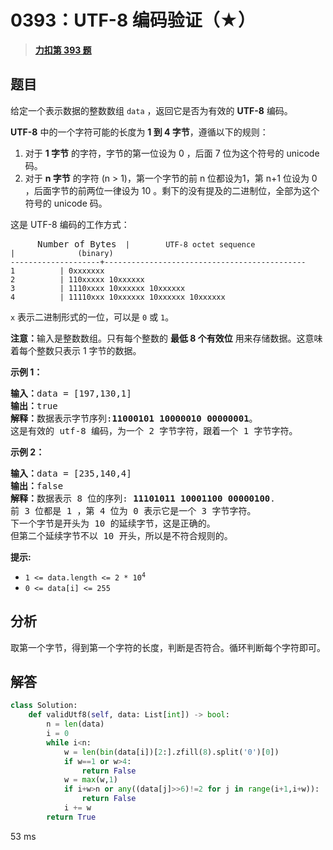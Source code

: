 # 0393：UTF-8 编码验证（★）


> <u>**[力扣第 393 题](https://leetcode.cn/problems/utf-8-validation/)**</u>

## 题目

<p>给定一个表示数据的整数数组 <code>data</code> ，返回它是否为有效的 <strong>UTF-8</strong> 编码。</p>

<p><strong>UTF-8</strong> 中的一个字符可能的长度为 <strong>1 到 4 字节</strong>，遵循以下的规则：</p>

<ol>
<li>对于 <strong>1 字节</strong> 的字符，字节的第一位设为 0 ，后面 7 位为这个符号的 unicode 码。</li>
<li>对于 <strong>n 字节</strong> 的字符 (n &gt; 1)，第一个字节的前 n 位都设为1，第 n+1 位设为 0 ，后面字节的前两位一律设为 10 。剩下的没有提及的二进制位，全部为这个符号的 unicode 码。</li>
</ol>

<p>这是 UTF-8 编码的工作方式：</p>

<pre>
<code>      </code>Number of Bytes<code>  |        UTF-8 octet sequence
|              (binary)
--------------------+---------------------------------------------
1          | 0xxxxxxx
2          | 110xxxxx 10xxxxxx
3          | 1110xxxx 10xxxxxx 10xxxxxx
4          | 11110xxx 10xxxxxx 10xxxxxx 10xxxxxx
</code></pre>

<p><code>x</code> 表示二进制形式的一位，可以是 <code>0</code> 或 <code>1</code>。</p>

<p><strong>注意：</strong>输入是整数数组。只有每个整数的 <strong>最低 8 个有效位</strong> 用来存储数据。这意味着每个整数只表示 1 字节的数据。</p>



<p><strong>示例 1：</strong></p>

<pre>
<strong>输入：</strong>data = [197,130,1]
<strong>输出：</strong>true
<strong>解释：</strong>数据表示字节序列:<strong>11000101 10000010 00000001</strong>。
这是有效的 utf-8 编码，为一个 2 字节字符，跟着一个 1 字节字符。
</pre>

<p><strong>示例 2：</strong></p>

<pre>
<strong>输入：</strong>data = [235,140,4]
<strong>输出：</strong>false
<strong>解释：</strong>数据表示 8 位的序列: <strong>11101011 10001100 00000100</strong>.
前 3 位都是 1 ，第 4 位为 0 表示它是一个 3 字节字符。
下一个字节是开头为 10 的延续字节，这是正确的。
但第二个延续字节不以 10 开头，所以是不符合规则的。
</pre>



<p><strong>提示:</strong></p>

<ul>
<li><code>1 &lt;= data.length &lt;= 2 * 10<sup>4</sup></code></li>
<li><code>0 &lt;= data[i] &lt;= 255</code></li>
</ul>


## 分析

取第一个字节，得到第一个字符的长度，判断是否符合。循环判断每个字符即可。

## 解答

```python
class Solution:
    def validUtf8(self, data: List[int]) -> bool:
        n = len(data)
        i = 0
        while i<n:
            w = len(bin(data[i])[2:].zfill(8).split('0')[0])
            if w==1 or w>4:
                return False
            w = max(w,1)
            if i+w>n or any((data[j]>>6)!=2 for j in range(i+1,i+w)):
                return False
            i += w
        return True
```
53 ms




